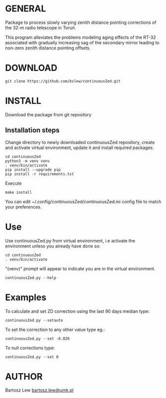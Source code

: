 # GENERAL

Package to process slowly varying zenith distance pointing corrections of the 32-m radio telescope
in Toruń.

This program alleviates the problems modeling aging effects of the RT-32 associated with 
gradually increasing sag of the secondary mirror leading to non-zero 
zenith distance pointing offsets.


# DOWNLOAD

```
git clone https://github.com/bslew/continuousZed.git
```

# INSTALL

Download the package from git repository

## Installation steps

Change directory to newly downloaded continuousZed repository, create and activate virtual environment,
update it and install required packages.

```
cd continuousZed
python3 -m venv venv
. venv/bin/activate
pip install --upgrade pip
pip install -r requirements.txt

```

Execute

```
make install
```

You can edit ~/.config/continuousZed/continuousZed.ini config file to match your preferences.

# Use

Use continuousZed.py from virtual environment, i.e activate the environment unless you already have done so:

```
cd continuousZed
. venv/bin/activate
```

"(venv)" prompt will appear to indicate you are in the virtual environment.

```
continuousZed.py --help
```

# Examples

To calculate and set ZD correction using the last 90 days median type:

```
continuousZed.py --setauto
```

To set the correction to any other value type eg.:

```
continuousZed.py --set -0.020
```

To null corrections type:

```
continuousZed.py --set 0
```


# AUTHOR
Bartosz Lew [<bartosz.lew@umk.pl>](bartosz.lew@umk.pl)

